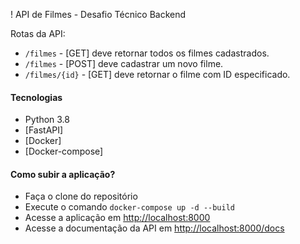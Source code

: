 ! API de Filmes - Desafio Técnico Backend

Rotas da API:

- `/filmes` - [GET] deve retornar todos os filmes cadastrados.
- `/filmes` - [POST] deve cadastrar um novo filme.
- `/filmes/{id}` -  [GET] deve retornar o filme com ID especificado.

#### Tecnologias

- Python 3.8
- [FastAPI]
- [Docker]
- [Docker-compose]

#### Como subir a aplicação?

- Faça o clone do repositório
- Execute o comando ``` docker-compose up -d --build ```
- Acesse a aplicação em <http://localhost:8000>
- Acesse a documentação da API em <http://localhost:8000/docs>
